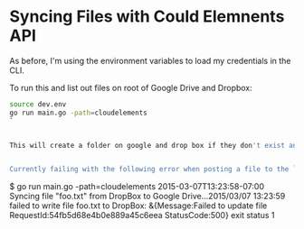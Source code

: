 # Syncing Files with Could Elemnents API

As before, I'm using the environment variables to load my credentials in the CLI.

To run this and list out files on root of Google Drive and Dropbox:

```sh
source dev.env
go run main.go -path=cloudelements
`


This will create a folder on google and drop box if they don't exist and sync files between them.  It will NOT overwrite.


Currently failing with the following error when posting a file to the `/files` endpoint:

```
$ go run main.go -path=cloudelements
2015-03-07T13:23:58-07:00 Syncing file "foo.txt" from DropBox to Google Drive...2015/03/07 13:23:59 
failed to write file foo.txt to DropBox:  &{Message:Failed to update file RequestId:54fb5d68e4b0e889a45c6eea StatusCode:500}
exit status 1
```
